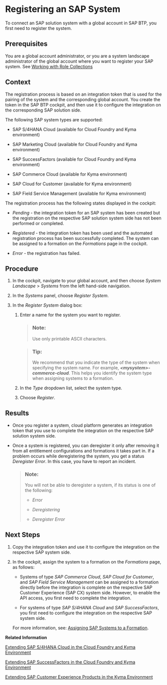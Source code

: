 <!-- loio2ffdaff0f1454acdb046876045321c91 -->

# Registering an SAP System

To connect an SAP solution system with a global account in SAP BTP, you first need to register the system.



<a name="loio2ffdaff0f1454acdb046876045321c91__prereq_l4m_s5b_fhb"/>

## Prerequisites

You are a global account administrator, or you are a system landscape administrator of the global account where you want to register your SAP system. See [Working with Role Collections](Working_with_Role_Collections_393ea0b.md)



<a name="loio2ffdaff0f1454acdb046876045321c91__context_ihl_j3h_jlb"/>

## Context

The registration process is based on an integration token that is used for the pairing of the system and the corresponding global account. You create the token in the SAP BTP cockpit, and then use it to configure the integration on the corresponding SAP solution side.

The following SAP system types are supported:

-   SAP S/4HANA Cloud \(available for Cloud Foundry and Kyma environment\)

-   SAP Marketing Cloud \(available for Cloud Foundry and Kyma environment\)

-   SAP SuccessFactors \(available for Cloud Foundry and Kyma environment\)

-   SAP Commerce Cloud \(available for Kyma environment\)

-   SAP Cloud for Customer \(available for Kyma environment\)

-   SAP Field Service Management \(available for Kyma environment\)


The registration process has the following states displayed in the cockpit:

-   *Pending* - the integration token for an SAP system has been created but the registration on the respective SAP solution system side has not been performed or completed.

-   *Registered* - the integration token has been used and the automated registration process has been successfully completed. The system can be assigned to a formation on the *Formations* page in the cockpit.
-   *Error* - the registration has failed.



## Procedure

1.  In the cockpit, navigate to your global account, and then choose *System Landscape* \> *Systems* from the left hand-side navigation.

2.  In the *Systems* panel, choose *Register System*.

3.  In the *Register System* dialog box:

    1.  Enter a name for the system you want to register.

        > ### Note:  
        > Use only printable ASCII characters.

        > ### Tip:  
        > We recommend that you indicate the type of the system when specifying the system name. For example, ****<mysystem\>*-commerce-cloud***. This helps you identify the system type when assigning systems to a formation.

    2.  In the *Type* dropdown list, select the system type.

    3.  Choose *Register*.




<a name="loio2ffdaff0f1454acdb046876045321c91__result_ytq_hrh_jlb"/>

## Results

-   Once you register a system, cloud platform generates an integration token that you use to complete the integration on the respective SAP solution system side.

-   Once a system is registered, you can deregister it only after removing it from all entitlement configurations and formations it takes part in. If a problem occurs while deregistering the system, you get a status *Deregister Error*. In this case, you have to report an incident.

    > ### Note:  
    > You will not be able to deregister a system, if its status is one of the following:
    > 
    > -   *Error*
    > 
    > -   *Deregistering*
    > 
    > -   *Deregister Error*




<a name="loio2ffdaff0f1454acdb046876045321c91__postreq_e5y_rxz_klb"/>

## Next Steps

1.  Copy the integration token and use it to configure the integration on the respective SAP system side.

2.  In the cockpit, assign the system to a formation on the *Formations* page, as follows:

    -   Systems of type *SAP Commerce Cloud*, *SAP Cloud for Customer*, and *SAP Field Service Management* can be assigned to a formation directly before the integration is complete on the respective SAP Customer Experience \(SAP CX\) system side. However, to enable the API access, you first need to complete the integration.

    -   For systems of type *SAP S/4HANA Cloud* and *SAP SuccessFactors*, you first need to configure the integration on the respective SAP system side.

    For more information, see: [Assigning SAP Systems to a Formation](Assigning_SAP_Systems_to_a_Formation_68b04fa.md).


**Related Information**  


[Extending SAP S/4HANA Cloud in the Cloud Foundry and Kyma Environment](Extending_SAP_S4HANA_Cloud_in_the_Cloud_Foundry_and_Kyma_Environment_40b9e6c.md "Extend SAP S/4HANA Cloud with extension applications running on the cloud platform using automated integration configuration.")

[Extending SAP SuccessFactors in the Cloud Foundry and Kyma Environment](Extending_SAP_SuccessFactors_in_the_Cloud_Foundry_and_Kyma_Environment_9e33934.md "Use SAP BTP to extend SAP SuccessFactors with extension applications running on the cloud platform.")

[Extending SAP Customer Experience Products in the Kyma Environment](Extending_SAP_Customer_Experience_Products_in_the_Kyma_Environment_83df31a.md "You can configure the integration between SAP BTP and SAP Customer Experience automatically to extend SAP Customer Experience products with applications running on the cloud platform.")


